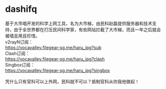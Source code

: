 # dashifq
基于大市唱开发的科学上网工具，名为大市梯，由民科赵磊提供服务器和技术支持，由于全世界都在打压民间科学家，有些网站拦截了大市梯，而且一年之后就会被墙且用且珍惜。
<br />
v2rayN订阅：
<br />
https://vocavalley.filegear-sg.me/haru_jpg?sub
<br />
Clash订阅：
<br />
https://vocavalley.filegear-sg.me/haru_jpg?clash
<br />
Singbox订阅：
<br />
https://vocavalley.filegear-sg.me/haru_jpg?singbox
<br />
<br />
凭什么只有官科可以上外网，民科就不可以？抵制官科从你我他做起！
